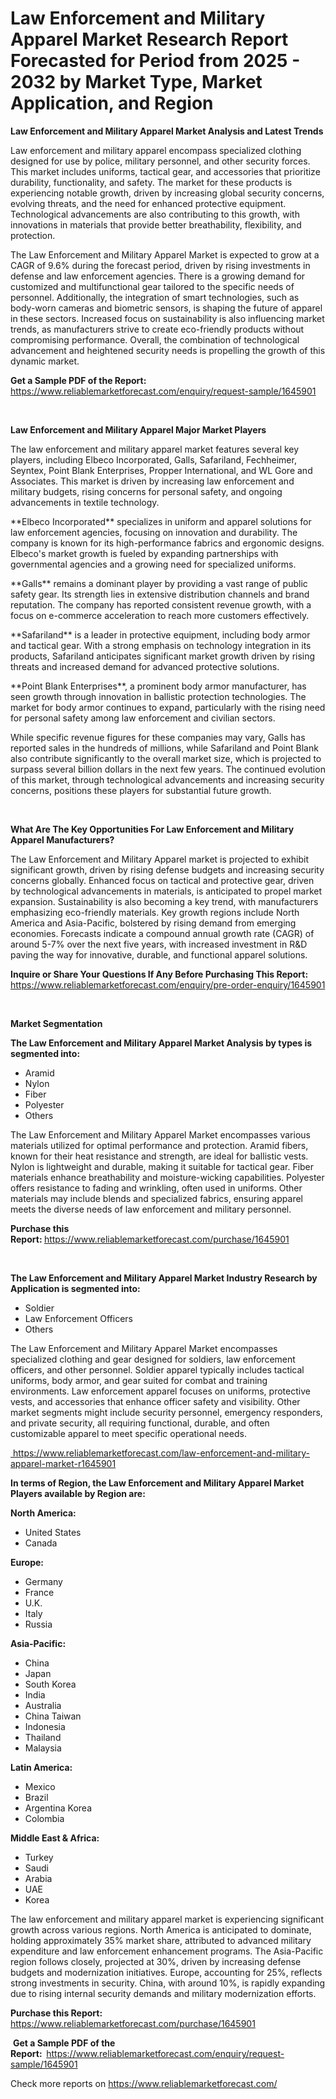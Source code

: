 <p><h1>Law Enforcement and Military Apparel Market Research Report Forecasted for Period from 2025 -  2032 by Market Type, Market Application, and Region</h1></p><p><strong>Law Enforcement and Military Apparel Market Analysis and Latest Trends</strong></p>
<p><p>Law enforcement and military apparel encompass specialized clothing designed for use by police, military personnel, and other security forces. This market includes uniforms, tactical gear, and accessories that prioritize durability, functionality, and safety. The market for these products is experiencing notable growth, driven by increasing global security concerns, evolving threats, and the need for enhanced protective equipment. Technological advancements are also contributing to this growth, with innovations in materials that provide better breathability, flexibility, and protection.</p><p>The Law Enforcement and Military Apparel Market is expected to grow at a CAGR of 9.6% during the forecast period, driven by rising investments in defense and law enforcement agencies. There is a growing demand for customized and multifunctional gear tailored to the specific needs of personnel. Additionally, the integration of smart technologies, such as body-worn cameras and biometric sensors, is shaping the future of apparel in these sectors. Increased focus on sustainability is also influencing market trends, as manufacturers strive to create eco-friendly products without compromising performance. Overall, the combination of technological advancement and heightened security needs is propelling the growth of this dynamic market.</p></p>
<p><strong>Get a Sample PDF of the Report:&nbsp;</strong> <a href="https://www.reliablemarketforecast.com/enquiry/request-sample/1645901?utm_campaign=2472&utm_medium=2&utm_source=Github&utm_content=ia&utm_term=29032025&utm_id=law-enforcement-and-military-apparel">https://www.reliablemarketforecast.com/enquiry/request-sample/1645901</a></p>
<p>&nbsp;</p>
<p><strong>Law Enforcement and Military Apparel Major Market Players</strong></p>
<p><p>The law enforcement and military apparel market features several key players, including Elbeco Incorporated, Galls, Safariland, Fechheimer, Seyntex, Point Blank Enterprises, Propper International, and WL Gore and Associates. This market is driven by increasing law enforcement and military budgets, rising concerns for personal safety, and ongoing advancements in textile technology.</p><p>**Elbeco Incorporated** specializes in uniform and apparel solutions for law enforcement agencies, focusing on innovation and durability. The company is known for its high-performance fabrics and ergonomic designs. Elbeco's market growth is fueled by expanding partnerships with governmental agencies and a growing need for specialized uniforms.</p><p>**Galls** remains a dominant player by providing a vast range of public safety gear. Its strength lies in extensive distribution channels and brand reputation. The company has reported consistent revenue growth, with a focus on e-commerce acceleration to reach more customers effectively.</p><p>**Safariland** is a leader in protective equipment, including body armor and tactical gear. With a strong emphasis on technology integration in its products, Safariland anticipates significant market growth driven by rising threats and increased demand for advanced protective solutions.</p><p>**Point Blank Enterprises**, a prominent body armor manufacturer, has seen growth through innovation in ballistic protection technologies. The market for body armor continues to expand, particularly with the rising need for personal safety among law enforcement and civilian sectors.</p><p>While specific revenue figures for these companies may vary, Galls has reported sales in the hundreds of millions, while Safariland and Point Blank also contribute significantly to the overall market size, which is projected to surpass several billion dollars in the next few years. The continued evolution of this market, through technological advancements and increasing security concerns, positions these players for substantial future growth.</p></p>
<p>&nbsp;</p>
<p><strong>What Are The Key Opportunities For Law Enforcement and Military Apparel Manufacturers?</strong></p>
<p><p>The Law Enforcement and Military Apparel market is projected to exhibit significant growth, driven by rising defense budgets and increasing security concerns globally. Enhanced focus on tactical and protective gear, driven by technological advancements in materials, is anticipated to propel market expansion. Sustainability is also becoming a key trend, with manufacturers emphasizing eco-friendly materials. Key growth regions include North America and Asia-Pacific, bolstered by rising demand from emerging economies. Forecasts indicate a compound annual growth rate (CAGR) of around 5-7% over the next five years, with increased investment in R&D paving the way for innovative, durable, and functional apparel solutions.</p></p>
<p><strong>Inquire or Share Your Questions If Any Before Purchasing This Report:</strong> <a href="https://www.reliablemarketforecast.com/enquiry/pre-order-enquiry/1645901?utm_campaign=2472&utm_medium=2&utm_source=Github&utm_content=ia&utm_term=29032025&utm_id=law-enforcement-and-military-apparel">https://www.reliablemarketforecast.com/enquiry/pre-order-enquiry/1645901</a></p>
<p>&nbsp;</p>
<p><strong>Market Segmentation</strong></p>
<p><strong>The Law Enforcement and Military Apparel Market Analysis by types is segmented into:</strong></p>
<p><ul><li>Aramid</li><li>Nylon</li><li>Fiber</li><li>Polyester</li><li>Others</li></ul></p>
<p><p>The Law Enforcement and Military Apparel Market encompasses various materials utilized for optimal performance and protection. Aramid fibers, known for their heat resistance and strength, are ideal for ballistic vests. Nylon is lightweight and durable, making it suitable for tactical gear. Fiber materials enhance breathability and moisture-wicking capabilities. Polyester offers resistance to fading and wrinkling, often used in uniforms. Other materials may include blends and specialized fabrics, ensuring apparel meets the diverse needs of law enforcement and military personnel.</p></p>
<p><strong>Purchase this Report:&nbsp;</strong><a href="https://www.reliablemarketforecast.com/purchase/1645901?utm_campaign=2472&utm_medium=2&utm_source=Github&utm_content=ia&utm_term=29032025&utm_id=law-enforcement-and-military-apparel">https://www.reliablemarketforecast.com/purchase/1645901</a></p>
<p>&nbsp;</p>
<p><strong>The Law Enforcement and Military Apparel Market Industry Research by Application is segmented into:</strong></p>
<p><ul><li>Soldier</li><li>Law Enforcement Officers</li><li>Others</li></ul></p>
<p><p>The Law Enforcement and Military Apparel Market encompasses specialized clothing and gear designed for soldiers, law enforcement officers, and other personnel. Soldier apparel typically includes tactical uniforms, body armor, and gear suited for combat and training environments. Law enforcement apparel focuses on uniforms, protective vests, and accessories that enhance officer safety and visibility. Other market segments might include security personnel, emergency responders, and private security, all requiring functional, durable, and often customizable apparel to meet specific operational needs.</p></p>
<p><a href="https://www.reliablemarketforecast.com/law-enforcement-and-military-apparel-market-r1645901?utm_campaign=2472&utm_medium=2&utm_source=Github&utm_content=ia&utm_term=29032025&utm_id=law-enforcement-and-military-apparel">&nbsp;https://www.reliablemarketforecast.com/law-enforcement-and-military-apparel-market-r1645901</a></p>
<p><strong>In terms of Region, the Law Enforcement and Military Apparel Market Players available by Region are:</strong></p>
<p>
    <p> <strong> North America: </strong>
        <ul>
            <li>United States</li>
            <li>Canada</li>
        </ul>
        </p> 
    <p> <strong> Europe: </strong>
        <ul>
            <li>Germany</li>
            <li>France</li>
            <li>U.K.</li>
            <li>Italy</li>
            <li>Russia</li>
        </ul>
        </p> 
    <p> <strong> Asia-Pacific: </strong>
        <ul>
            <li>China</li>
            <li>Japan</li>
            <li>South Korea</li>
            <li>India</li>
            <li>Australia</li>
            <li>China Taiwan</li>
            <li>Indonesia</li>
            <li>Thailand</li>
            <li>Malaysia</li>
        </ul>
        </p> 
    <p> <strong> Latin America: </strong>
        <ul>
            <li>Mexico</li>
            <li>Brazil</li>
            <li>Argentina Korea</li>
            <li>Colombia</li>
        </ul>
        </p> 
    <p> <strong> Middle East & Africa: </strong>
        <ul>
            <li>Turkey</li>
            <li>Saudi</li>
            <li>Arabia</li>
            <li>UAE</li>
            <li>Korea</li>
        </ul>
    </p>
    </p>
<p><p>The law enforcement and military apparel market is experiencing significant growth across various regions. North America is anticipated to dominate, holding approximately 35% market share, attributed to advanced military expenditure and law enforcement enhancement programs. The Asia-Pacific region follows closely, projected at 30%, driven by increasing defense budgets and modernization initiatives. Europe, accounting for 25%, reflects strong investments in security. China, with around 10%, is rapidly expanding due to rising internal security demands and military modernization efforts.</p></p>
<p><strong>Purchase this Report: </strong><a href="https://www.reliablemarketforecast.com/purchase/1645901?utm_campaign=2472&utm_medium=2&utm_source=Github&utm_content=ia&utm_term=29032025&utm_id=law-enforcement-and-military-apparel">https://www.reliablemarketforecast.com/purchase/1645901</a></p>
<p>&nbsp;<strong>Get a Sample PDF of the Report:&nbsp;&nbsp;</strong><a href="https://www.reliablemarketforecast.com/enquiry/request-sample/1645901?utm_campaign=2472&utm_medium=2&utm_source=Github&utm_content=ia&utm_term=29032025&utm_id=law-enforcement-and-military-apparel">https://www.reliablemarketforecast.com/enquiry/request-sample/1645901</a></p>
<p><strong></strong></p>
<p>Check more reports on <a href="https://www.reliablemarketforecast.com/?utm_campaign=2472&utm_medium=2&utm_source=Github&utm_content=ia&utm_term=29032025&utm_id=law-enforcement-and-military-apparel">https://www.reliablemarketforecast.com/</a></p>